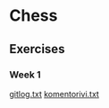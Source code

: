 # Chess

## Exercises

### Week 1

[gitlog.txt](laskarit/viikko1/gitlog.txt)
[komentorivi.txt](laskarit/viikko1/komentorivi.txt)

